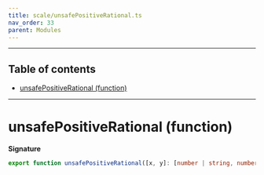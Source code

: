 ```yaml
---
title: scale/unsafePositiveRational.ts
nav_order: 33
parent: Modules
---
```


---

<h2 class="text-delta">Table of contents</h2>

- [unsafePositiveRational (function)](#unsafepositiverational-function)

---

# unsafePositiveRational (function)

**Signature**

```ts
export function unsafePositiveRational([x, y]: [number | string, number | string]): PR.PositiveRational { ... }
```
